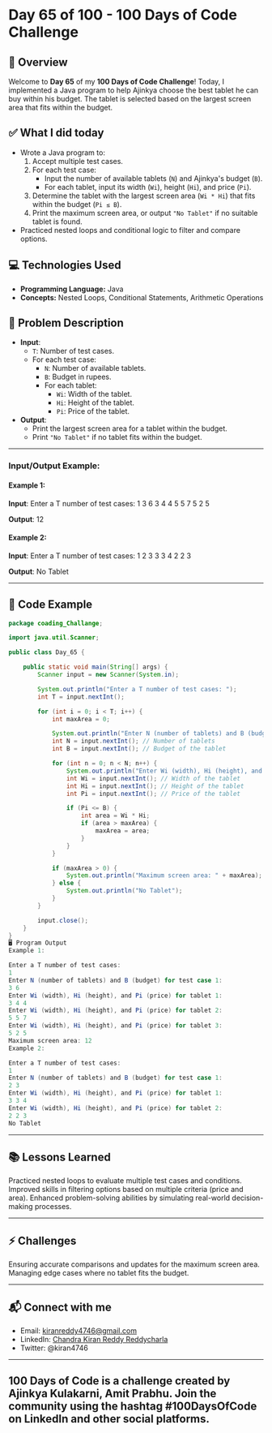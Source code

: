 
# Day 65 of 100 - 100 Days of Code Challenge

## 📝 Overview
Welcome to **Day 65** of my **100 Days of Code Challenge**! Today, I implemented a Java program to help Ajinkya choose the best tablet he can buy within his budget. The tablet is selected based on the largest screen area that fits within the budget.

## ✅ What I did today
- Wrote a Java program to:
  1. Accept multiple test cases.
  2. For each test case:
     - Input the number of available tablets (`N`) and Ajinkya's budget (`B`).
     - For each tablet, input its width (`Wi`), height (`Hi`), and price (`Pi`).
  3. Determine the tablet with the largest screen area (`Wi * Hi`) that fits within the budget (`Pi ≤ B`).
  4. Print the maximum screen area, or output `"No Tablet"` if no suitable tablet is found.
- Practiced nested loops and conditional logic to filter and compare options.

## 💻 Technologies Used
- **Programming Language:** Java
- **Concepts:** Nested Loops, Conditional Statements, Arithmetic Operations

## 📖 Problem Description
- **Input**:
  - `T`: Number of test cases.
  - For each test case:
    - `N`: Number of available tablets.
    - `B`: Budget in rupees.
    - For each tablet:
      - `Wi`: Width of the tablet.
      - `Hi`: Height of the tablet.
      - `Pi`: Price of the tablet.
- **Output**:
  - Print the largest screen area for a tablet within the budget.
  - Print `"No Tablet"` if no tablet fits within the budget.

---

### Input/Output Example:

#### Example 1:
**Input**:
Enter a T number of test cases: 1 3 6 3 4 4 5 5 7 5 2 5



**Output**:
12



#### Example 2:
**Input**:
Enter a T number of test cases: 1 2 3 3 3 4 2 2 3



**Output**:
No Tablet

---

## 📝 Code Example

```java
package coading_Challange;

import java.util.Scanner;

public class Day_65 {

    public static void main(String[] args) {
        Scanner input = new Scanner(System.in);

        System.out.println("Enter a T number of test cases: ");
        int T = input.nextInt(); 

        for (int i = 0; i < T; i++) {
            int maxArea = 0;

            System.out.println("Enter N (number of tablets) and B (budget) for test case " + (i + 1) + ":");
            int N = input.nextInt(); // Number of tablets
            int B = input.nextInt(); // Budget of the tablet

            for (int n = 0; n < N; n++) {
                System.out.println("Enter Wi (width), Hi (height), and Pi (price) for tablet " + (n + 1) + ":");
                int Wi = input.nextInt(); // Width of the tablet
                int Hi = input.nextInt(); // Height of the tablet
                int Pi = input.nextInt(); // Price of the tablet

                if (Pi <= B) {
                    int area = Wi * Hi;
                    if (area > maxArea) {
                        maxArea = area;
                    }
                }
            }

            if (maxArea > 0) {
                System.out.println("Maximum screen area: " + maxArea);
            } else {
                System.out.println("No Tablet");
            }
        }

        input.close();
    }
}
🖥️ Program Output
Example 1:

Enter a T number of test cases: 
1
Enter N (number of tablets) and B (budget) for test case 1:
3 6
Enter Wi (width), Hi (height), and Pi (price) for tablet 1:
3 4 4
Enter Wi (width), Hi (height), and Pi (price) for tablet 2:
5 5 7
Enter Wi (width), Hi (height), and Pi (price) for tablet 3:
5 2 5
Maximum screen area: 12
Example 2:

Enter a T number of test cases: 
1
Enter N (number of tablets) and B (budget) for test case 1:
2 3
Enter Wi (width), Hi (height), and Pi (price) for tablet 1:
3 3 4
Enter Wi (width), Hi (height), and Pi (price) for tablet 2:
2 2 3
No Tablet
```
---
## 📚 Lessons Learned
Practiced nested loops to evaluate multiple test cases and conditions.
Improved skills in filtering options based on multiple criteria (price and area).
Enhanced problem-solving abilities by simulating real-world decision-making processes.

---
## ⚡ Challenges
Ensuring accurate comparisons and updates for the maximum screen area.
Managing edge cases where no tablet fits the budget.

---
##  📬 Connect with me
- Email: kiranreddy4746@gmail.com
- LinkedIn: [Chandra Kiran Reddy Reddycharla](https://www.linkedin.com/in/chandra-kiran-reddy-reddycharla-a9a746230/)
- Twitter: @kiran4746

---
## 100 Days of Code is a challenge created by Ajinkya Kulakarni, Amit Prabhu. Join the community using the hashtag #100DaysOfCode on LinkedIn and other social platforms.
